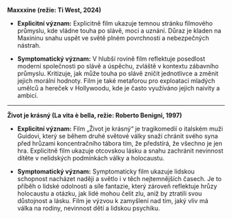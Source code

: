 **Maxxxine (režie: Ti West, 2024)**

- **Explicitní význam:** Explicitně film ukazuje temnou stránku filmového průmyslu, kde vládne touha po slávě, moci a uznání. Důraz je kladen na Maxininu snahu uspět ve světě plném povrchnosti a nebezpečných nástrah.

- **Symptomatický význam:** V hlubší rovině film reflektuje posedlost moderní společnosti po slávě a úspěchu, zvláště v kontextu zábavního průmyslu. Kritizuje, jak může touha po slávě zničit jednotlivce a změnit jejich morální hodnoty. Film je také metaforou pro exploataci mladých umělců a hereček v Hollywoodu, kde je často využíváno jejich naivity a ambicí.

---

**Život je krásný (La vita è bella, režie: Roberto Benigni, 1997)**

- **Explicitní význam:** Film „Život je krásný“ je tragikomedií o italském muži Guidovi, který se během druhé světové války snaží chránit svého syna před hrůzami koncentračního tábora tím, že předstírá, že všechno je jen hra. Explicitně film ukazuje otcovskou lásku a snahu zachránit nevinnost dítěte v nelidských podmínkách války a holocaustu.

- **Symptomatický význam:** Symptomaticky film ukazuje lidskou schopnost nacházet naději a světlo i v těch nejtemnějších časech. Je to příběh o lidské odolnosti a síle fantazie, který zároveň reflektuje hrůzy holocaustu a otázku, jak lidé mohou čelit zlu, aniž by ztratili svou důstojnost a lásku. Film je výzvou k zamyšlení nad tím, jaký vliv má válka na rodiny, nevinnost dětí a lidskou psychiku.